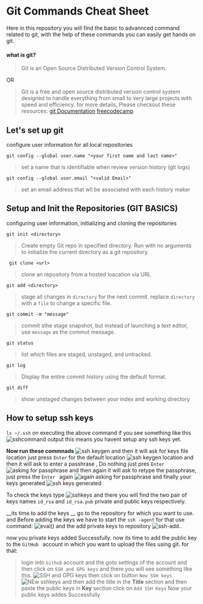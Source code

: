 # Git Commands Cheat Sheet
Here in this repository you will find the basic to advannced command related to git,
with the help of these commands you can easily get hands on git.

####  what is git?
> Git is an Open Source Distributed Version Control System.

OR

> Git is a free and open source distributed version control system designed to handle everything from small to very large projects with speed and efficiency.
for more details, Please checkout these resources:
[git Documentation](https://www.git-scm.com/doc)
[freecodecamp](https://www.freecodecamp.org/news/what-is-git-and-how-to-use-it-c341b049ae61/)

## Let's set up git
configure user information for all local repositories

```git config --global user.name "<your first name and last name>"```
>    set a name that is identifiable when review version history (git logs)

```git config --global user.email "<valid Email>"```
>    set an email address that wll be associated with each history maker

## Setup and Init the Repositories (GIT BASICS)
configuring user information, initializing and cloning the repositories

```git init <directory>```
> Create empty Git repo in specified directory. Run with no 
arguments to initialize the current directory as a git repository.

``` git clone <url>```
> clone an repository from a hosted loacation via URL

``` git add <directory> ```
> stage all changes in ```directory``` for the next commit.
replace ```directory``` with a ```file``` to change a specific file.

``` git commit -m "message" ```
> commit sthe stage snapshot, but instead of launching a text editor, use ```message``` 
as the commut message.

```git status```
> list which files are staged, unstaged, and untracked.

```git log```
> Display the entire commit history using the default format.

```git diff```
> show unstaged changes between your index and working directory

## How to setup ssh keys

```ls ~/.ssh```
on executing the above command if you see something like this
![sshcommand output]()
this means you havent setup any ssh keys yet.

__Now run these commnads__
![ssh keygen]()
and then it will ask for keys file location just press ```Enter``` for the default location
![ssh keygen location]()
and then it will ask to enter a passhrase , Do nothing just pres ```Enter```
![asking for passphrase ]()
and then again it will ask to retype the passphrase, just press the ```Enter ``` again
![again asking for passphrase]()
and finally your keys generated
![ssh keys generated]()

To check the keys type
![sshkeys]()
and there you will find the two pair of keys names ```id_rsa``` and ```id_rsa.pub``` private and public keys respectively.

__its time to add the keys __
go to the repository for which you want to use.
and Before adding the keys we have to start the ```ssh -agent```
for that use command:
![eval()]()
and the add private keys to repository
![ssh-add..]()

now you private keys added Successfully.
now its time to add the public key to the ```GitHub ``` account in which you want to upload the files using git.
for that:
> login into ```Github``` account
> and the goto settings of the account
> and then click on ```SSH and GPG keys```
> and there you will see something like this.
![SSH and GPG keys]()
> then click on button ```New SSH keys```
![NEw sshkeys]()
> and then add the title in the __Title__ section and then paste the public keys in __Key__ section
> click on ```Add SSH Keys```
> Now your public keys addes Successfully




